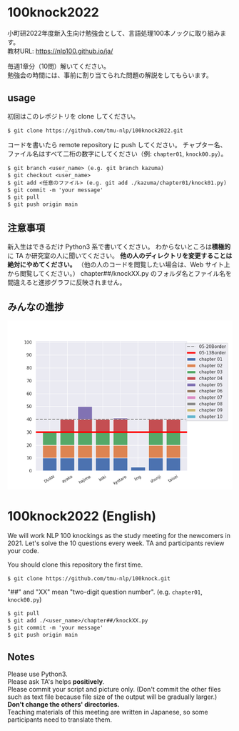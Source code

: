 # 100knock2022

小町研2022年度新入生向け勉強会として、言語処理100本ノックに取り組みます。  
教材URL: https://nlp100.github.io/ja/

毎週1章分（10問）解いてください。   
勉強会の時間には、事前に割り当てられた問題の解説をしてもらいます。

## usage

初回はこのレポジトリを clone してください。

```
$ git clone https://github.com/tmu-nlp/100knock2022.git
```

コードを書いたら remote repository に push してください。
チャプター名、ファイル名はすべて二桁の数字にしてください（例: `chapter01`, `knock00.py`）。
```
$ git branch <user_name> (e.g. git branch kazuma)
$ git checkout <user_name>
$ git add <任意のファイル> (e.g. git add ./kazuma/chapter01/knock01.py)
$ git commit -m 'your message'
$ git pull
$ git push origin main
```
## 注意事項

新入生はできるだけ Python3 系で書いてください。
わからないところは**積極的**に TA か研究室の人に聞いてください。
**他の人のディレクトリを変更することは絶対にやめてください。**
（他の人のコードを閲覧したい場合は、Web サイト上から閲覧してください。）
chapter##/knockXX.py のフォルダ名とファイル名を間違えると進捗グラフに反映されません。

## みんなの進捗

![progress](progress.png)


# 100knock2022 (English) 

We will work NLP 100 knockings as the study meeting for the newcomers in 2021. 
Let's solve the 10 questions every week.
TA and participants review your code.  

You should clone this repository the first time.
```
$ git clone https://github.com/tmu-nlp/100knock.git
```

"##" and "XX" mean "two-digit question number". (e.g. `chapter01`, `knock00.py`)
```
$ git pull
$ git add ./<user_name>/chapter##/knockXX.py
$ git commit -m 'your message'
$ git push origin main
```

## Notes

Please use Python3.  
Please ask TA's helps **positively**.  
Please commit your script and picture only. (Don't commit the other files such as text file because file size of the output will be gradually larger.)  
**Don't change the others' directories.**  
Teaching materials of this meeting are written in Japanese, so some participants need to translate them.

